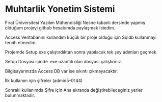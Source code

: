 # Muhtarlik Yonetim Sistemi

Fırat Üniversitesi Yazılım Mühendisliği Nesne tabanlı dersinde yapmış olduğum projeyi github hesabımda paylaşmak istedim.

Access Veritabanını kullandım küçük bir proje olduğu için Sqldb kullanmayı tercih etmedim.

Projemde Setup.exe çalıştırdıktan sonra yapılacak tek şey adımları geçmek.

Setup Dosyası içinde .exe uzantılı olan dosyası çalıştırınız.

Bilgisayarınızda Access DB var ise sıkıntı çıkmayacaktır.

İlk kullanım için şifreler
 (admin5-0144)

Sonraki kullanımda Şifre için Ana ekranda değiştirebileceginiz yerler bulunmaktadır.

